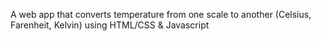A web app that converts temperature from one scale to another (Celsius, Farenheit, Kelvin) using HTML/CSS & Javascript
